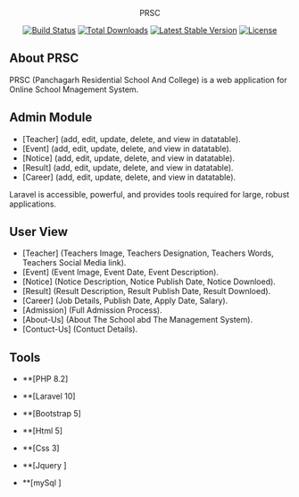 <p align="center"  width="400">PRSC</p>

<p align="center">
<a href="https://github.com/laravel/framework/actions"><img src="https://github.com/laravel/framework/workflows/tests/badge.svg" alt="Build Status"></a>
<a href="https://packagist.org/packages/laravel/framework"><img src="https://img.shields.io/packagist/dt/laravel/framework" alt="Total Downloads"></a>
<a href="https://packagist.org/packages/laravel/framework"><img src="https://img.shields.io/packagist/v/laravel/framework" alt="Latest Stable Version"></a>
<a href="https://packagist.org/packages/laravel/framework"><img src="https://img.shields.io/packagist/l/laravel/framework" alt="License"></a>
</p>

## About PRSC

PRSC (Panchagarh Residential School And College)  is a web application for Online School Mnagement System.

## Admin Module
- [Teacher] (add, edit, update, delete, and view in datatable).
- [Event] (add, edit, update, delete, and view in datatable).
- [Notice] (add, edit, update, delete, and view in datatable).
- [Result] (add, edit, update, delete, and view in datatable).
- [Career] (add, edit, update, delete, and view in datatable).

Laravel is accessible, powerful, and provides tools required for large, robust applications.

## User View

- [Teacher] (Teachers Image, Teachers Designation, Teachers Words, Teachers Social Media link).
- [Event] (Event Image, Event Date, Event Description).
- [Notice] (Notice Description, Notice Publish Date, Notice Downloed).
- [Result] (Result Description, Result Publish Date, Result Downloed).
- [Career] (Job Details, Publish Date, Apply Date, Salary).
- [Admission] (Full Admission Process).
- [About-Us] (About The School abd The Management System).
- [Contuct-Us] (Contuct Details).

## Tools

- **[PHP 8.2]
- **[Laravel 10]

- **[Bootstrap 5]
- **[Html 5]
- **[Css 3]
- **[Jquery ]

- **[mySql ]

